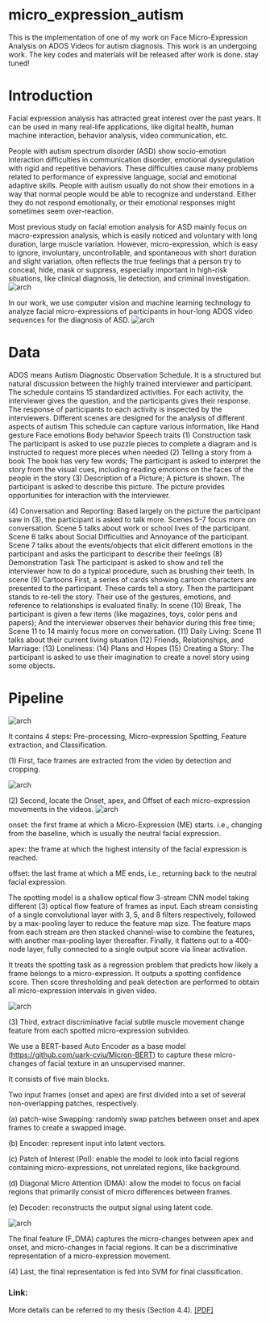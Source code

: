 # micro_expression_autism
This is the implementation of one of my work on Face Micro-Expression Analysis on ADOS Videos for autism diagnosis.
This work is an undergoing work. The key codes and materials will be released after work is done. stay tuned!

# Introduction
Facial expression analysis has attracted great interest over the past years. It can be used in many real-life applications, like digital health, human machine interaction, behavior analysis, video communication, etc.

People with autism spectrum disorder (ASD) show socio-emotion interaction difficulties in communication disorder, emotional dysregulation with rigid and repetitive behaviors. These difficulties cause many problems related to performance of expressive language, social and emotional adaptive skills. People with autism usually do not show their emotions in a way that normal people would be able to recognize and understand. Either they do not respond emotionally, or their emotional responses might sometimes seem over-reaction.

Most previous study on facial emotion analysis for ASD mainly focus on macro-expression analysis, which is easily noticed and voluntary with long duration, large muscle variation. However, micro-expression, which is easy to ignore, involuntary, uncontrollable, and spontaneous with short duration and slight variation, often reflects the true feelings that a person try to conceal, hide, mask or suppress, especially important in high-risk situations, like clinical diagnosis, lie detection, and criminal investigation. 
![arch](fig/diff.png)

In our work, we use computer vision and machine learning technology to analyze facial micro-expressions of participants in hour-long ADOS video sequences for the diagnosis of ASD.
![arch](fig/ME_samples.png)

# Data
ADOS means Autism Diagnostic Observation Schedule.
It is a structured but natural discussion between the highly trained interviewer and participant. 
The schedule contains 15 standardized activities.
For each activity, the interviewer gives the question, and the participants gives their response.
The response of participants to each activity is inspected by the interviewers.
Different scenes are designed for the analysis of different aspects of autism
This schedule can capture various information, like
Hand gesture
Face emotions
Body behavior
Speech traits
(1) Construction task
The participant is asked to use puzzle pieces to complete a diagram 
and is instructed to request more pieces when needed
(2) Telling a story from a book
The book has very few words;
The participant is asked to interpret the story from the visual cues, including reading emotions on the faces of the people in the story
(3) Description of a Picture;
A picture is shown.
The participant is asked to describe this picture.
The picture provides opportunities for interaction with the interviewer.


(4) Conversation and Reporting: 
Based largely on the picture the participant saw in (3), the participant is asked to talk more.
Scenes 5-7 focus more on conversation.
Scene 5 talks about work or school lives of the participant.
Scene 6 talks about Social Difficulties and Annoyance of the participant.
Scene 7 talks about the events/objects that elicit different emotions in the participant and asks  the participant to describe their feelings
(8) Demonstration Task
The participant is asked to show and tell the interviewer how to do a typical procedure, such as brushing their teeth.
In scene (9) Cartoons
First, a series of cards showing cartoon characters are presented to the participant.
These cards tell a story.
Then the participant stands to re-tell the story.
Their use of the gestures, emotions, and reference to relationships is evaluated finally.
In scene (10) Break,
The participant is given a few items (like magazines, toys, color pens and papers);
And the interviewer observes their behavior during this free time;
Scene 11 to 14 mainly focus more on conversation.
(11) Daily Living:
Scene 11 talks about their current living situation
(12) Friends, Relationships, and Marriage: 
(13) Loneliness: 
(14) Plans and Hopes
(15) Creating a Story: 
The participant is asked to use their imagination to create a novel story using some objects. 





# Pipeline

![arch](fig/ME_pipe.png)

It contains 4 steps: Pre-processing, Micro-expression Spotting, Feature extraction, and Classification.

(1) First, face frames are extracted from the video by detection and cropping.  

![arch](fig/step1.png)

(2) Second, locate the Onset, apex, and Offset of each micro-expression movements in the videos. 
![arch](fig/ME_apex.png)

onset: the first frame at which a Micro-Expression (ME) starts. i.e., changing from the baseline, which is usually the neutral facial expression.

apex: the frame at which the highest intensity of the facial expression is reached.

offset: the last frame at which a ME ends, i.e., returning back to the neutral facial expression.

The spotting model is a shallow optical flow 3-stream CNN model taking different (3) optical flow feature of frames as input. 
Each stream consisting of a single convolutional layer with 3, 5, and 8 filters respectively, followed by a max-pooling layer to reduce the feature map size. The feature maps from each stream are then stacked channel-wise to combine the features, with another max-pooling layer thereafter. Finally, it flattens out to a 400-node layer, fully connected to a single output score via linear activation. 

It treats the spotting task as a regression problem that predicts how likely a frame belongs to a micro-expression. It outputs a spotting confidence score. Then score thresholding and peak detection are performed to obtain all micro-expression intervals in given video.

![arch](fig/step2.png)

(3) Third, extract discriminative facial subtle muscle movement change feature from each spotted micro-expression subvideo. 

We use a BERT-based Auto Encoder as a base model (https://github.com/uark-cviu/Micron-BERT) to capture these micro-changes of facial texture in an unsupervised manner.

It consists of five main blocks. 

Two input frames (onset and apex) are first divided into a set of several non-overlapping patches, respectively.

(a) patch-wise Swapping: randomly swap patches between onset and apex frames to create a swapped image.

(b) Encoder: represent input into latent vectors. 

(c) Patch of Interest (PoI): enable the model to look into facial regions containing micro-expressions, not unrelated regions, like background.

(d) Diagonal Micro Attention (DMA): allow the model to focus on facial regions that primarily consist of micro differences between frames.

(e) Decoder: reconstructs the output signal using latent code.

![arch](fig/step3.png)

The final feature (F_DMA) captures the micro-changes between apex and onset, and micro-changes in facial regions.
It can be a discriminative representation of a micro-expression movement.

(4) Last, the final representation is fed into SVM for final classification.

### Link: 
More details can be referred to my thesis (Section 4.4). 
[[PDF]](https://researchrepository.wvu.edu/etd/11861/)


